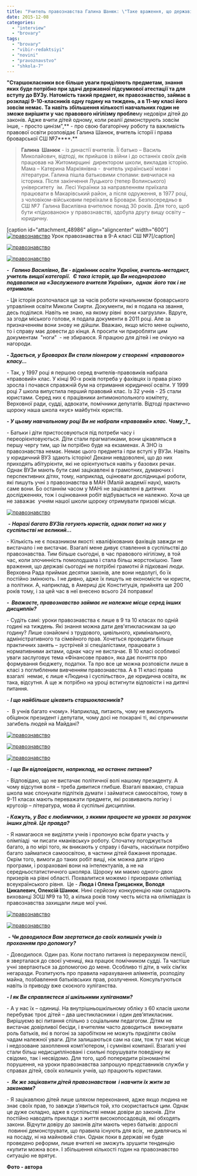 ```yaml
---
title: "Учитель правознавства Галина Шанюк: \"Таке враження, що державі не потрібні грамотні й підковані люди\""
date: 2015-12-08
categories: 
  - "interview"
  - "brovary"
tags: 
  - "brovary"
  - "vibir-redaktsiyi"
  - "novini"
  - "pravoznavstvo"
  - "shkola-7"
---
```


**"Старшокласники все більше уваги приділяють предметам, знання яких буде потрібно при здачі державної підсумкової атестації та для вступу до ВУЗу. Натомість такий предмет, як правознавство, займає в розкладі 9-10-класників одну годину на тиждень, а в 11-му класі його зовсім немає. Та навіть збільшення кількості навчальних годин не зможе вирішити у час правового нігілізму пробле**му недовіри дітей до законів. Адже вчити дітей одному, коли реалії демонструють зовсім інше, - просто цинізм",** - про свою багаторічну роботу та важливість правової освіти розповідає Галина Шанюк, вчитель історії і права броварської СШ №7****.**

> **Галина  Шанюк** - із династії вчителів. Її батько – Василь Миколайович, відтоді, як прийшов із війни і до останніх своїх днів працював на Житомирщині  директором школи, викладав історію. Мама – Катерина Маркіянівна -  вчитель української мови і літератури. Галина пішла батьковими стопами: вивчилася на історика. Після закінчення Луцького (тепер Волинського) університету  ім. Лесі Українки за направленням приїхала працювати в Макарівський район, а після одруження, в 1977 році, з чоловіком-військовим переїхали в Бровари. Безпосередньо в СШ №7  Галина Василівна вчителює понад 30 років. Для того, щоб бути «підкованою» у правознавстві, здобула другу вищу освіту – юридичну.

\[caption id="attachment\_48986" align="aligncenter" width="600"\][![правознавство](https://mpz.brovary.org/wp-content/uploads/2015/12/SAM_3354.jpg)](https://mpz.brovary.org/wp-content/uploads/2015/12/SAM_3354.jpg) Урок правознавства в 9-А класі СШ №7\[/caption\]

[![правознавство](https://mpz.brovary.org/wp-content/uploads/2015/12/SAM_3356.jpg)](https://mpz.brovary.org/wp-content/uploads/2015/12/SAM_3356.jpg)

[![правознавство](https://mpz.brovary.org/wp-content/uploads/2015/12/SAM_3362.jpg)](https://mpz.brovary.org/wp-content/uploads/2015/12/SAM_3362.jpg)

**_\-_**  _**Галино Василівно, Ви - відмінник освіти України, вчитель-методист, учитель вищої категорії.**_  **_Є така_** **_історія, що Ви неодноразово подавалися на «Заслуженого вчителя України»,  однак  його так і не отримали._**

\- Ця історія розпочалася ще за часів роботи начальником броварського управління освіти Миколи Скирти. Документи, які я подала на звання, десь поділися. Навіть не знаю, на якому рівні  вони «загрузли». Вдруге, за згоди міського голови, я подала документи в 2011 році. Але за призначенням вони знову не дійшли. Вважаю, якщо місто мене оцінило, то і справу має довести до кінця. А просити чи приробляти цим документам  "ноги"  - не збираюся. Я працюю для дітей і не очікую на нагороди.

**_\- Здається, у Броварах Ви стали піонером у створенні  «правового» класу…_**

\- Так, у 1997 році я першою серед вчителів-правовиків набрала «правовий» клас. У кінці 90-х років потреба у фахівцях із права різко зросла і почався справжній бум на отримання юридичної освіти. У 1999 році 7 школа випустила перший правовий клас. Із 32 учнів - 25 стали юристами. Серед них є працівники антимонопольного комітету, Верховної ради, судді, адвокати, помічники депутатів. Відтоді практично щороку наша школа «кує» майбутніх юристів.

**_\- У цьому навчальному році Ви не набрали «правовий» клас._ _Чому__?_**

\- Батьки і діти пристосовуються під потреби часу і переорієнтовуються. Діти стали прагматиками, вони цікавляться в першу чергу тим, що їм потрібно буде на екзаменах. А ЗНО із правознавства немає. Немає цього предмета і при вступі у ВУЗи. Навіть у юридичний ВУЗ здають історію! Декани невдоволені, що до них приходять абітурієнти, які не орієнтуються навіть у базових речах. Однак ВУЗи мають бути самі зацікавлені в грамотних, думаючих і перспективних дітях, тому, наприклад, оцінювати дослідницькі роботи, які пишуть учні з правознавства в МАН (Малій академії наук), мають саме вони. Бо останнім часом у МАНі не зацікавлені в дитячих дослідженнях, тож і оцінювання робіт відбувається не належно. Хоча це не заважає  учням нашої школи щороку отримувати призові місця.

[![правознавство](https://mpz.brovary.org/wp-content/uploads/2015/12/SAM_3380.jpg)](https://mpz.brovary.org/wp-content/uploads/2015/12/SAM_3380.jpg)

 **_-_** **_Наразі багато ВУЗів готують юристів, однак попит на них у суспільстві не великий…_**

\- Кількість не є показником якості: кваліфікованих фахівців завжди не вистачало і не вистачає. Взагалі мене дивує ставлення в суспільстві до правознавства. Тим більше сьогодні, в час правового нігілізму, в той час, коли злочинність помолодшала і стала більш жорстокішою. Таке враження, що державі сьогодні не потрібні грамотні й підковані люди. Верховна Рада приймає десятки законів, але вони недолугі, бо їх постійно змінюють. І не дивно, адже їх пишуть не економісти чи юристи, а політики. А, наприклад, в Америці діє Конституція, прийнята ще 200 років тому, і за цей час в неї внесено всього 24 поправки!

**_\-  Вважаєте, правознавство займає не належне місце серед інших дисциплін?_**

\- Судіть самі: уроки правознавства є лише в 9 та 10 класах по одній годині на тиждень. Які знання можна дати дев'ятикласникам за цю годину? Лише ознайомчі з трудового, цивільного, кримінального, адміністративного та сімейного прав. Хочеться проводити більше практичних занять – зустрічей зі спеціалістами, працювати з нормативними актами, однак часу не вистачає. В 10 класі особливої уваги заслуговує тема «Фінансове право», яка дає поняття про формування бюджету, податки. Та про все це можна розповісти лише в класі з поглибленим вивченням правознавства. А в 11 класі права взагалі  немає, є лише «Людина і суспільство», де юридична освіта, як така, відсутня. А ще ж потрібно на уроці встигнути відповісти і на дитячі питання.

\- **_І що найбільше цікавить старшокласників?_**

\-  В учнів багато «чому». Наприклад, питають, чому не виконують обіцянок президент і депутати, чому досі не покарані ті, які спричинили загибель людей на Майдані?

[![правознавство](https://mpz.brovary.org/wp-content/uploads/2015/12/SAM_3358.jpg)](https://mpz.brovary.org/wp-content/uploads/2015/12/SAM_3358.jpg)

[![правознавство](https://mpz.brovary.org/wp-content/uploads/2015/12/SAM_3365.jpg)](https://mpz.brovary.org/wp-content/uploads/2015/12/SAM_3365.jpg)

[![правознавство](https://mpz.brovary.org/wp-content/uploads/2015/12/SAM_3368.jpg)](https://mpz.brovary.org/wp-content/uploads/2015/12/SAM_3368.jpg)

\- **_І що Ви відповідаєте, наприклад, на останнє питання?_**

\- Відповідаю, що не вистачає політичної волі нашому президенту. А чому відсутня воля – треба дивитися глибше. Взагалі вважаю, старша школа має спонукати підлітків думати і займатися самоосвітою, тому в 9-11 класах мають переважати предмети, які розвивають логіку і кругозір – література, мова й суспільні дисципліни.

**_\- Кажуть, у Вас є любимчики, з якими працюєте на уроках за рахунок інших дітей. Це правда?_**

\- Я намагаюся не виділяти учнів і пропоную всім брати участь у олімпіаді  чи писати «манівську» роботу. Спочатку погоджується багато, а по мірі того, як вникають у справу і бачать, наскільки потрібно багато займатися самоосвітою, в частини дітей бажання пропадає. Окрім того, вимоги до таких робіт вищі, ніж можна дати згідно програми, і розраховані вони на інтелектуалів, а не на середньостатистичного школяра. Щороку ми маємо одного-двох призерів на рівні області. Похвалитися можемо і призерами олімпіад всеукраїнського рівня.  Це - **Люда і Олена Грицаєнки, Володя Цикалевич, Олексій Шанюк**. Нині серйозну конкуренцію нам складають вихованці ЗОШ №9 та 10, а кілька років тому честь міста на олімпіадах із правознавства захищали лише мої учні.

[![правознавство](https://mpz.brovary.org/wp-content/uploads/2015/12/SAM_3358.jpg)](https://mpz.brovary.org/wp-content/uploads/2015/12/SAM_3358.jpg)

[![правознавство](https://mpz.brovary.org/wp-content/uploads/2015/12/SAM_3352.jpg)](https://mpz.brovary.org/wp-content/uploads/2015/12/SAM_3352.jpg)

 **_-_** **_Чи доводилося Вам звертатися до своїх колишніх учнів із проханням про допомогу?_**

\- Доводилося. Один раз. Коли постало питання із перерахунком пенсії, я зверталася до своєї учениці, яка працює помічником судді. Та частіше учні звертаються за допомогою до мене. Особливо ті діти, в чиїх сім’ях негаразди. Розпитують про правила нарахування аліментів, розподілу майна, позбавлення батьківських прав, розлучення. Консультуються навіть із приводу вже скоєного хуліганства.

**_\- І як Ви справляєтеся зі шкільними хуліганами?_**

\- А у нас їх – одиниці. На внутрішньошкільному обліку з 60 класів школи перебуває троє дітей – два шестикласники і один дев’ятикласник. Вирішуємо всі питання спільно з соціальним педагогом. Дітям не вистачає довірливої бесіди, і вчителям часто доводиться  виконувати роль батьків, які в погоні за заробітком не можуть приділяти своїм чадам належної уваги. Діти залишаються сам на сам, тож тут має місце і недозоване захоплення комп’ютером, і сумнівні компанії. Взагалі учні стали більш недисципліновані і схильні порушувати поведінку як свідомо, так і несвідомо. Для того, щоб попередити різноманітні порушення, на уроки правознавства запрошую представників служби у справах дітей, своїх колишніх учнів, що працюють юристами.

**_\-  Як же зацікавити дітей правознавством  і навчити їх жити за законами?_**

\- Я зацікавлюю дітей лише шляхом переконання, адже якщо людина не знає своїх прав, то завжди з’явиться той, хто скористається цим. Однак це дуже складно, адже в суспільстві немає довіри до законів. Діти постійно наводять приклади з життя високопосадовців, які обходять закони. Відчути довіру до законів діти мають через батьків: дорослі  повинні демонструвати, що правила існують для всіх,  не дивлячись ні на посаду, ні на майновий стан. Однак поки в державі не буде проведено реформи, лише вчителі не зможуть зрушити тенденцію «купити можна все». І збільшення кількості годин на правознавство ситуацію не врятує.

**Фото - автора**
